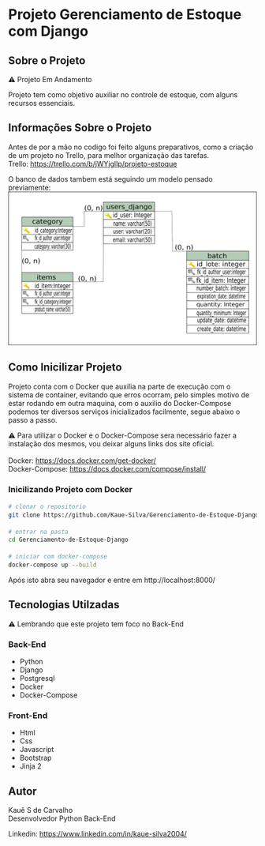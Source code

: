 # Projeto Gerenciamento de Estoque com Django

## Sobre o Projeto
⚠️ Projeto Em Andamento

Projeto tem como objetivo auxiliar no controle de estoque, com alguns recursos essenciais.
## Informações Sobre o Projeto
Antes de por a mão no codigo foi feito alguns preparativos, como a criação de um projeto no Trello, para melhor organização das tarefas.
<br/>Trello: https://trello.com/b/jWYjglIp/projeto-estoque

O banco de dados tambem está seguindo um modelo pensado previamente:<br/>
<img src="assets/diagram_db.jpg" alt="Digrama do Banco de Dados" width="600px" length="400px">

## Como Inicilizar Projeto
Projeto conta com o Docker que auxilia na parte de execução com o sistema de container, evitando que erros ocorram, pelo simples motivo de estar rodando em outra maquina, com o auxilio do Docker-Compose podemos ter diversos serviços inicializados facilmente, segue abaixo o passo a passo.

⚠️ Para utilizar o Docker e o Docker-Compose sera necessário fazer a instalação dos mesmos, vou deixar alguns links dos site oficial. 
<br/><br/>Docker: https://docs.docker.com/get-docker/ 
<br/> Docker-Compose: https://docs.docker.com/compose/install/


### Inicilizando Projeto com Docker
```bash
# clonar o repositorio
git clone https://github.com/Kaue-Silva/Gerenciamento-de-Estoque-Django.git

# entrar na pasta
cd Gerenciamento-de-Estoque-Django

# iniciar com docker-compose
docker-compose up --build
```
Após isto abra seu navegador e entre em http://localhost:8000/

## Tecnologias Utilzadas
⚠️ Lembrando que este projeto tem foco no Back-End
### Back-End
- Python
- Django
- Postgresql
- Docker
- Docker-Compose

### Front-End
- Html
- Css
- Javascript
- Bootstrap
- Jinja 2

## Autor
Kauê S de Carvalho </br>
Desenvolvedor Python Back-End

Linkedin: https://www.linkedin.com/in/kaue-silva2004/